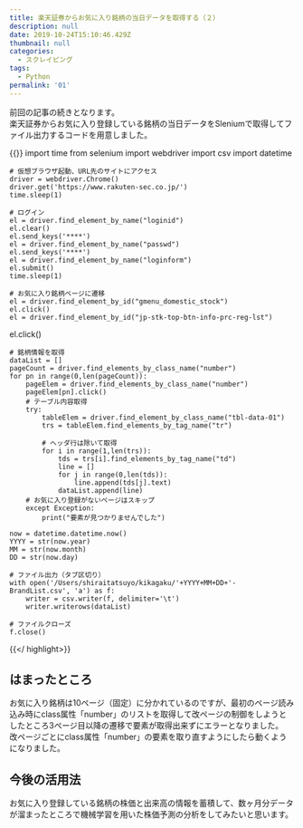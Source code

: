 ```yaml
---
title: 楽天証券からお気に入り銘柄の当日データを取得する（２）
description: null
date: 2019-10-24T15:10:46.429Z
thumbnail: null
categories:
  - スクレイピング
tags:
  - Python
permalink: '01'
---
```

前回の記事の続きとなります。  
楽天証券からお気に入り登録している銘柄の当日データをSleniumで取得してファイル出力するコードを用意しました。

{{<highlight python>}}
    import time
    from selenium import webdriver
    import csv
    import datetime

    # 仮想ブラウザ起動、URL先のサイトにアクセス
    driver = webdriver.Chrome()
    driver.get('https://www.rakuten-sec.co.jp/')
    time.sleep(1)

    # ログイン
    el = driver.find_element_by_name("loginid")
    el.clear()
    el.send_keys('****')
    el = driver.find_element_by_name("passwd")
    el.send_keys('****')
    el = driver.find_element_by_name("loginform")
    el.submit()
    time.sleep(1)

    # お気に入り銘柄ページに遷移
    el = driver.find_element_by_id("gmenu_domestic_stock")
    el.click()
    el = driver.find_element_by_id("jp-stk-top-btn-info-prc-reg-lst")
el.click()

    # 銘柄情報を取得
    dataList = []
    pageCount = driver.find_elements_by_class_name("number")
    for pn in range(0,len(pageCount)):
        pageElem = driver.find_elements_by_class_name("number")
        pageElem[pn].click()
        # テーブル内容取得
        try:
            tableElem = driver.find_element_by_class_name("tbl-data-01")
            trs = tableElem.find_elements_by_tag_name("tr")

            # ヘッダ行は除いて取得
            for i in range(1,len(trs)):
                tds = trs[i].find_elements_by_tag_name("td")
                line = []
                for j in range(0,len(tds)):
                    line.append(tds[j].text)
                dataList.append(line)
        # お気に入り登録がないページはスキップ
        except Exception:
            print("要素が見つかりませんでした")

    now = datetime.datetime.now()
    YYYY = str(now.year)
    MM = str(now.month)
    DD = str(now.day)

    # ファイル出力（タブ区切り）
    with open('/Users/shiraitatsuyo/kikagaku/'+YYYY+MM+DD+'-    BrandList.csv', 'a') as f:
        writer = csv.writer(f, delimiter='\t')
        writer.writerows(dataList)

    # ファイルクローズ
    f.close()
{{</ highlight>}}

## はまったところ
お気に入り銘柄は10ページ（固定）に分かれているのですが、最初のページ読み込み時にclass属性「number」のリストを取得して改ページの制御をしようとしたところ3ページ目以降の遷移で要素が取得出来ずにエラーとなりました。  
改ページごとにclass属性「number」の要素を取り直すようにしたら動くようになりました。
## 今後の活用法
お気に入り登録している銘柄の株価と出来高の情報を蓄積して、数ヶ月分データが溜まったところで機械学習を用いた株価予測の分析をしてみたいと思います。  



